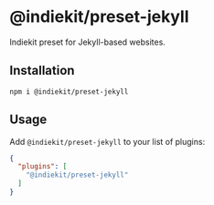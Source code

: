 # @indiekit/preset-jekyll

Indiekit preset for Jekyll-based websites.

## Installation

`npm i @indiekit/preset-jekyll`

## Usage

Add `@indiekit/preset-jekyll` to your list of plugins:

```json
{
  "plugins": [
    "@indiekit/preset-jekyll"
  ]
}
```
